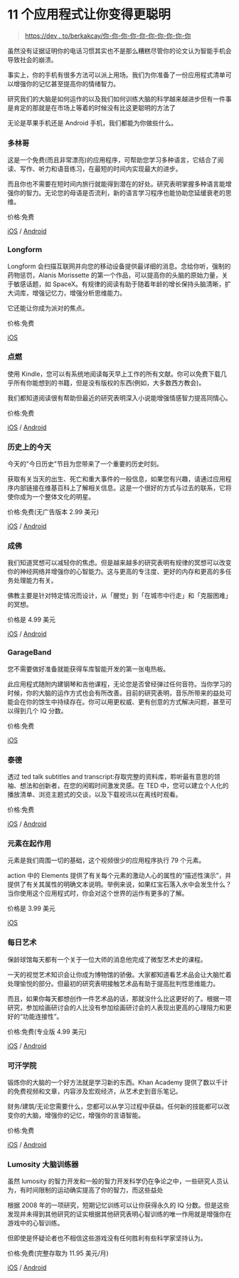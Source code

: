 # 11 个应用程式让你变得更聪明

> [https://dev . to/berkakcay/你-你-你-你-你-你-你-你-你-你](https://dev.to/berkayakcay/sizi-daha-zeki-yapacak-11-uygulama-mng)

虽然没有证据证明你的电话习惯其实也不是那么糟糕尽管你的论文认为智能手机会导致社会的崩溃。

事实上，你的手机有很多方法可以派上用场。我们为你准备了一份应用程式清单可以增强你的记忆甚至提高你的情绪智力。

研究我们的大脑是如何运作的以及我们如何训练大脑的科学越来越进步但有一件事是肯定的那就是在市场上等着的时候没有比这更聪明的方法了

无论是苹果手机还是 Android 手机，我们都能为你做些什么。

### 多林哥

这是一个免费(而且非常漂亮)的应用程序，可帮助您学习多种语言，它结合了阅读、写作、听力和语音练习，在最短的时间内实现最大的进步。

而且你也不需要在短时间内旅行就能得到潜在的好处。研究表明掌握多种语言能增强你的智力。无论您的母语是否流利，新的语言学习程序也能协助您延缓衰老的思维。

价格:免费

[iOS](https://itunes.apple.com/us/app/duolingo-learn-languages-for/id570060128?mt=8) / [Android](https://play.google.com/store/apps/details?id=com.duolingo&hl=en)

### Longform

Longform 会扫描互联网并向您的移动设备提供最详细的消息。念给你听，强制的药物惩罚，Alanis Morissette 的第一个作品，可以提高你的头脑的原始力量，关于敏感话题，如 SpaceX。有规律的阅读有助于随着年龄的增长保持头脑清晰，扩大词库，增强记忆力，增强分析思维能力。

它还能让你成为派对的焦点。

价格:免费

[iOS](https://itunes.apple.com/us/app/longform/id490437064?mt=8)

### 点燃

使用 Kindle，您可以有系统地阅读每天早上工作的所有文献。你可以免费下载几乎所有你能想到的书籍，但是没有版权的东西(例如，大多数西方教会)。

我们都知道阅读很有帮助但最近的研究表明深入小说能增强情感智力提高同情心。

价格:免费

[iOS](https://itunes.apple.com/us/app/kindle-read-books-ebooks-magazines/id302584613?mt=8) / [Android](https://play.google.com/store/apps/details?id=com.amazon.kindle&hl=en)

### 历史上的今天

今天的"今日历史"节目为您带来了一个重要的历史时刻。

获取有关当天的出生、死亡和重大事件的一般信息，如果您有兴趣，请通过应用程序内部链接在维基百科上了解相关信息。这是一个很好的方式与过去的联系，它将使你成为一个整体文化的明星。

价格:免费(无广告版本 2.99 美元)

[iOS](https://itunes.apple.com/us/app/today-in-history-free-world/id312028719?mt=8) / [Android](https://play.google.com/store/apps/details?id=com.banjen.app.DayInHistoryWidget&hl=en)

### 成佛

我们知道冥想可以减轻你的焦虑。但是越来越多的研究表明有规律的冥想可以改变你的神经网络并增强你的心智能力。这与更高的专注度、更好的内存和更高的多任务处理能力有关。

佛教主要是针对特定情况而设计，从「醒觉」到「在城市中行走」和「克服困难」的冥想。

价格是 4.99 美元

[iOS](https://itunes.apple.com/us/app/buddhify-mindfulness-meditation/id687421118?mt=8) / [Android](https://play.google.com/store/apps/details?id=com.lvlup.buddhify)

### GarageBand

您不需要做好准备就能获得车库智能开发的第一张电热板。

此应用程式随附内建钢琴和吉他课程，无论您是否曾经弹过任何音符。当你学习的时候，你的大脑的运作方式也会有所改善。目前的研究表明，音乐所带来的益处可能会在你的馀生中持续存在。你可以用更权威、更有创意的方式解决问题，甚至可以得到几个 IQ 分数。

价格:免费

[iOS](https://www.apple.com/ios/garageband/)

### 泰德

透过 ted talk subtitles and transcript:存取完整的资料库，聆听最有意思的领袖、想法和创新者，在您的闲暇时间激发灵感。在 TED 中，您可以建立个人化的播放清单、浏览主题式的交谈，以及下载视讯以在离线时观看。

价格:免费

[iOS](https://itunes.apple.com/us/app/ted/id376183339?mt=8) / [Android](https://play.google.com/store/apps/details?id=com.ted.android&hl=en)

### 元素在起作用

元素是我们周围一切的基础，这个视频很少的应用程序执行 79 个元素。

action 中的 Elements 提供了有关每个元素的激动人心的属性的“描述性演示”，并提供了有关其属性的明确文本说明。举例来说，如果红宝石落入水中会发生什么？当你使用这个应用程式时，你会对这个世界的运作有更多的了解。

价格是 3.99 美元

[iOS](https://itunes.apple.com/us/app/elements-in-action-by-theodore/id739281034?mt=8)

### 每日艺术

保龄球馆每天都有一个关于一位大师的消息他完成了微型艺术史的课程。

一天的视觉艺术知识会让你成为博物馆的骄傲。大家都知道看艺术品会让大脑忙着处理愉悦的部分。但最初的研究表明接触艺术品有助于提高批判性思维能力。

而且，如果你每天都想创作一件艺术品的话，那就没什么比这更好的了。根据一项研究，参加绘画研讨会的人比没有参加绘画研讨会的人表现出更高的心理阻力和更好的“功能连接性”。

价格:免费(专业版 4.99 美元)

[iOS](https://itunes.apple.com/us/app/dailyart-daily-dose-fine-art/id547982045?mt=8) / [Android](https://play.google.com/store/apps/details?id=com.moiseum.dailyart2&hl=en)

### 可汗学院

锻炼你的大脑的一个好方法就是学习新的东西。Khan Academy 提供了数以千计的免费视频和文章，内容涉及宏观经济，从艺术史到音乐笔记。

财务/建筑/无论您需要什么，您都可以从学习过程中获益。任何新的技能都可以改变你的大脑，增强你的记忆，增强你的言语智能。

价格:免费

[iOS](https://itunes.apple.com/us/app/khan-academy-learn-math-biology/id469863705?mt=8) / [Android](https://play.google.com/store/apps/details?id=com.concentricsky.android.khan&hl=en)

### Lumosity 大脑训练器

虽然 lumosity 的智力开发和一般的智力开发科学仍在争论之中，一些研究人员认为，有时间限制的运动确实提高了你的智力，而这些益处

根据 2008 年的一项研究，短期记忆训练可以让你获得永久的 IQ 分数。但是这些发现并未得到其他研究的证实根据其他研究表明心智训练的唯一作用就是增强你在游戏中的心智训练。

但即使是怀疑论者也不相信这些游戏没有任何胜利有些科学家坚持认为。

价格:免费(完整存取为 11.95 美元/月)

[iOS](https://itunes.apple.com/us/app/lumosity-mobile/id577232024?mt=8) / [Android](https://play.google.com/store/apps/details?id=com.lumoslabs.lumosity&hl=en)